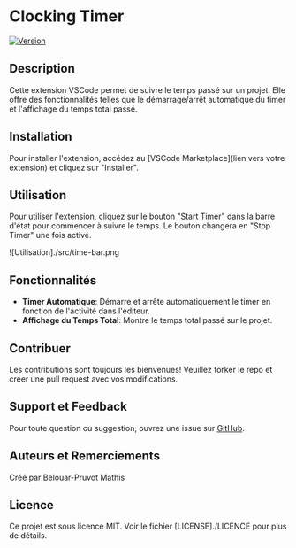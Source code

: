 # Clocking Timer

[![Version](https://img.shields.io/badge/version-1.0.0-blue.svg)](https://marketplace.visualstudio.com/items?itemName=VotreNom.ExtensionName)

## Description

Cette extension VSCode permet de suivre le temps passé sur un projet. Elle offre des fonctionnalités telles que le démarrage/arrêt automatique du timer et l'affichage du temps total passé.

## Installation

Pour installer l'extension, accédez au [VSCode Marketplace](lien vers votre extension) et cliquez sur "Installer".

## Utilisation

Pour utiliser l'extension, cliquez sur le bouton "Start Timer" dans la barre d'état pour commencer à suivre le temps. Le bouton changera en "Stop Timer" une fois activé.

![Utilisation]./src/time-bar.png

## Fonctionnalités

- **Timer Automatique**: Démarre et arrête automatiquement le timer en fonction de l'activité dans l'éditeur.
- **Affichage du Temps Total**: Montre le temps total passé sur le projet.

## Contribuer

Les contributions sont toujours les bienvenues! Veuillez forker le repo et créer une pull request avec vos modifications.

## Support et Feedback

Pour toute question ou suggestion, ouvrez une issue sur [GitHub](https://github.com/matbel91765/clockingtimer/issues).

## Auteurs et Remerciements

Créé par Belouar-Pruvot Mathis

## Licence

Ce projet est sous licence MIT. Voir le fichier [LICENSE]./LICENCE pour plus de détails.
